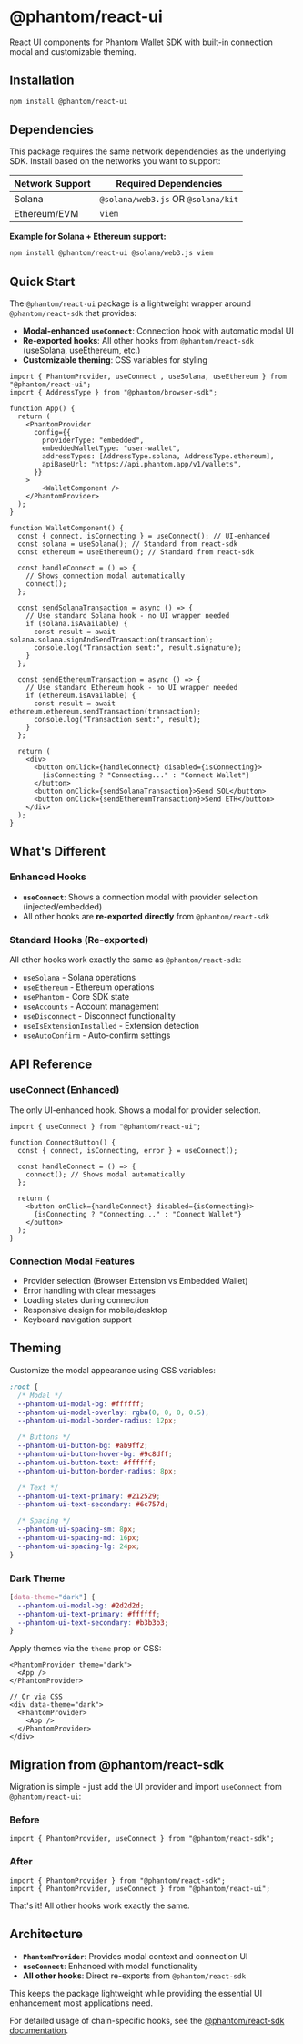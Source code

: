 # @phantom/react-ui

React UI components for Phantom Wallet SDK with built-in connection modal and customizable theming.

## Installation

```bash
npm install @phantom/react-ui
```

## Dependencies

This package requires the same network dependencies as the underlying SDK. Install based on the networks you want to support:

| Network Support | Required Dependencies              |
| --------------- | ---------------------------------- |
| Solana          | `@solana/web3.js` OR `@solana/kit` |
| Ethereum/EVM    | `viem`                             |

**Example for Solana + Ethereum support:**

```bash
npm install @phantom/react-ui @solana/web3.js viem
```

## Quick Start

The `@phantom/react-ui` package is a lightweight wrapper around `@phantom/react-sdk` that provides:

- **Modal-enhanced `useConnect`**: Connection hook with automatic modal UI
- **Re-exported hooks**: All other hooks from `@phantom/react-sdk` (useSolana, useEthereum, etc.)
- **Customizable theming**: CSS variables for styling

```tsx
import { PhantomProvider, useConnect , useSolana, useEthereum } from "@phantom/react-ui";
import { AddressType } from "@phantom/browser-sdk";

function App() {
  return (
    <PhantomProvider
      config={{
        providerType: "embedded",
        embeddedWalletType: "user-wallet",
        addressTypes: [AddressType.solana, AddressType.ethereum],
        apiBaseUrl: "https://api.phantom.app/v1/wallets",
      }}
    >
        <WalletComponent />
    </PhantomProvider>
  );
}

function WalletComponent() {
  const { connect, isConnecting } = useConnect(); // UI-enhanced
  const solana = useSolana(); // Standard from react-sdk
  const ethereum = useEthereum(); // Standard from react-sdk

  const handleConnect = () => {
    // Shows connection modal automatically
    connect();
  };

  const sendSolanaTransaction = async () => {
    // Use standard Solana hook - no UI wrapper needed
    if (solana.isAvailable) {
      const result = await solana.solana.signAndSendTransaction(transaction);
      console.log("Transaction sent:", result.signature);
    }
  };

  const sendEthereumTransaction = async () => {
    // Use standard Ethereum hook - no UI wrapper needed
    if (ethereum.isAvailable) {
      const result = await ethereum.ethereum.sendTransaction(transaction);
      console.log("Transaction sent:", result);
    }
  };

  return (
    <div>
      <button onClick={handleConnect} disabled={isConnecting}>
        {isConnecting ? "Connecting..." : "Connect Wallet"}
      </button>
      <button onClick={sendSolanaTransaction}>Send SOL</button>
      <button onClick={sendEthereumTransaction}>Send ETH</button>
    </div>
  );
}
```

## What's Different

### Enhanced Hooks

- **`useConnect`**: Shows a connection modal with provider selection (injected/embedded)
- All other hooks are **re-exported directly** from `@phantom/react-sdk`

### Standard Hooks (Re-exported)

All other hooks work exactly the same as `@phantom/react-sdk`:

- `useSolana` - Solana operations
- `useEthereum` - Ethereum operations
- `usePhantom` - Core SDK state
- `useAccounts` - Account management
- `useDisconnect` - Disconnect functionality
- `useIsExtensionInstalled` - Extension detection
- `useAutoConfirm` - Auto-confirm settings

## API Reference

### useConnect (Enhanced)

The only UI-enhanced hook. Shows a modal for provider selection.

```tsx
import { useConnect } from "@phantom/react-ui";

function ConnectButton() {
  const { connect, isConnecting, error } = useConnect();

  const handleConnect = () => {
    connect(); // Shows modal automatically
  };

  return (
    <button onClick={handleConnect} disabled={isConnecting}>
      {isConnecting ? "Connecting..." : "Connect Wallet"}
    </button>
  );
}
```

### Connection Modal Features

- Provider selection (Browser Extension vs Embedded Wallet)
- Error handling with clear messages
- Loading states during connection
- Responsive design for mobile/desktop
- Keyboard navigation support

## Theming

Customize the modal appearance using CSS variables:

```css
:root {
  /* Modal */
  --phantom-ui-modal-bg: #ffffff;
  --phantom-ui-modal-overlay: rgba(0, 0, 0, 0.5);
  --phantom-ui-modal-border-radius: 12px;

  /* Buttons */
  --phantom-ui-button-bg: #ab9ff2;
  --phantom-ui-button-hover-bg: #9c8dff;
  --phantom-ui-button-text: #ffffff;
  --phantom-ui-button-border-radius: 8px;

  /* Text */
  --phantom-ui-text-primary: #212529;
  --phantom-ui-text-secondary: #6c757d;

  /* Spacing */
  --phantom-ui-spacing-sm: 8px;
  --phantom-ui-spacing-md: 16px;
  --phantom-ui-spacing-lg: 24px;
}
```

### Dark Theme

```css
[data-theme="dark"] {
  --phantom-ui-modal-bg: #2d2d2d;
  --phantom-ui-text-primary: #ffffff;
  --phantom-ui-text-secondary: #b3b3b3;
}
```

Apply themes via the `theme` prop or CSS:

```tsx
<PhantomProvider theme="dark">
  <App />
</PhantomProvider>

// Or via CSS
<div data-theme="dark">
  <PhantomProvider>
    <App />
  </PhantomProvider>
</div>
```

## Migration from @phantom/react-sdk

Migration is simple - just add the UI provider and import `useConnect` from `@phantom/react-ui`:

### Before

```tsx
import { PhantomProvider, useConnect } from "@phantom/react-sdk";
```

### After

```tsx
import { PhantomProvider } from "@phantom/react-sdk";
import { PhantomProvider, useConnect } from "@phantom/react-ui";
```

That's it! All other hooks work exactly the same.

## Architecture

- **`PhantomProvider`**: Provides modal context and connection UI
- **`useConnect`**: Enhanced with modal functionality
- **All other hooks**: Direct re-exports from `@phantom/react-sdk`

This keeps the package lightweight while providing the essential UI enhancement most applications need.

For detailed usage of chain-specific hooks, see the [@phantom/react-sdk documentation](../react-sdk/README.md).
